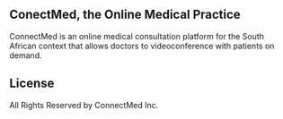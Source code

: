 ## ConectMed, the Online Medical Practice
ConnectMed is an online medical consultation platform for the South African context that allows doctors to videoconference with patients on demand.

## License
All Rights Reserved by ConnectMed Inc.
